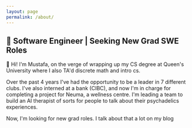 ```yaml
---
layout: page
permalink: /about/
---
```

## 👾 Software Engineer | Seeking New Grad SWE Roles

👋 Hi! I'm Mustafa, on the verge of wrapping up my CS degree at Queen's University where I also TA'd discrete math and intro cs.

Over the past 4 years I've had the opportunity to be a leader in 7 different clubs. I've also interned at a bank (CIBC), and now I'm in charge for completing a project for Neuma, a wellness centre. I'm leading a team to build an AI therapist of sorts for people to talk about their psychadelics experiences.

Now, I'm looking for new grad roles. I talk about that a lot on my blog
